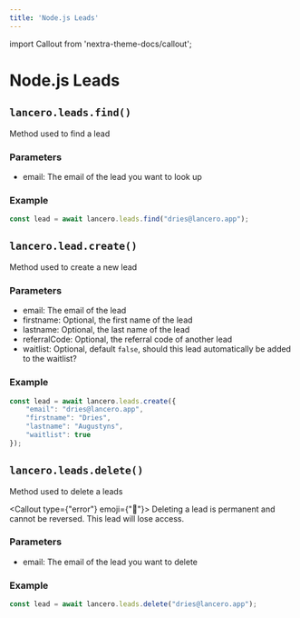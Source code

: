 ```yaml
---
title: 'Node.js Leads'
---
```


import Callout from 'nextra-theme-docs/callout';

# Node.js Leads
## `lancero.leads.find()`
Method used to find a lead

### Parameters
- email: The email of the lead you want to look up

### Example
```ts
const lead = await lancero.leads.find("dries@lancero.app");
```

## `lancero.lead.create()`
Method used to create a new lead

### Parameters
- email: The email of the lead
- firstname: Optional, the first name of the lead
- lastname: Optional, the last name of the lead
- referralCode: Optional, the referral code of another lead
- waitlist: Optional, default `false`, should this lead automatically be added to the waitlist?

### Example
```ts
const lead = await lancero.leads.create({
    "email": "dries@lancero.app",
    "firstname": "Dries",
    "lastname": "Augustyns",
    "waitlist": true
});
```

## `lancero.leads.delete()`
Method used to delete a leads

<Callout type={"error"} emoji={"🛑"}>
  Deleting a lead is permanent and cannot be reversed. This lead will lose access.
</Callout>

### Parameters
- email: The email of the lead you want to delete

### Example
```ts
const lead = await lancero.leads.delete("dries@lancero.app");
```

